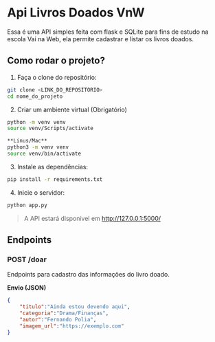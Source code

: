 # Api Livros Doados VnW

Essa é uma API simples feita com flask e
SQLite para fins de estudo na escola Vai na Web,
ela permite cadastrar e listar os livros doados.

## Como rodar o projeto?

1. Faça o clone do repositório:
```bash
git clone <LINK_DO_REPOSITÓRIO>
cd nome_do_projeto
```
2. Criar um ambiente virtual (Obrigatório)
```bash
python -m venv venv
source venv/Scripts/activate
```
```bash
**Linus/Mac**
python3 -m venv venv
source venv/bin/activate
```


3. Instale as dependências:
```bash
pip install -r requirements.txt
```

4. Inicie o servidor:
```bash
python app.py
```

> A API estará disponivel em http://127.0.0.1:5000/

## Endpoints

### POST /doar

Endpoints para cadastro das informações do livro doado.

**Envio (JSON)**
```json
{
    "titulo":"Ainda estou devendo aqui",
    "categoria":"Drama/Finanças",
    "autor":"Fernando Polia",
    "imagem_url":"https://exemplo.com"
}

```